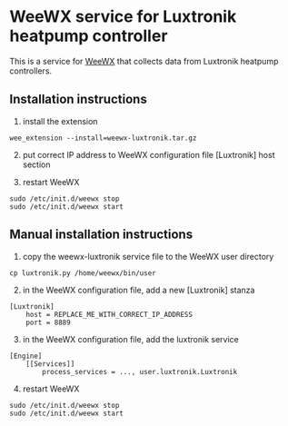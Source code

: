 # WeeWX service for Luxtronik heatpump controller

This is a service for [WeeWX](http://weewx.com/) that collects data from Luxtronik heatpump controllers.

## Installation instructions

1) install the extension

```
wee_extension --install=weewx-luxtronik.tar.gz
```

2) put correct IP address to WeeWX configuration file [Luxtronik] host section

3) restart WeeWX

```
sudo /etc/init.d/weewx stop
sudo /etc/init.d/weewx start
```


## Manual installation instructions

1) copy the weewx-luxtronik service file to the WeeWX user directory

```
cp luxtronik.py /home/weewx/bin/user
```

2) in the WeeWX configuration file, add a new [Luxtronik] stanza

```
[Luxtronik]
    host = REPLACE_ME_WITH_CORRECT_IP_ADDRESS
    port = 8889
```

3) in the WeeWX configuration file, add the luxtronik service

```
[Engine]
    [[Services]]
        process_services = ..., user.luxtronik.Luxtronik
```

4) restart WeeWX

```
sudo /etc/init.d/weewx stop
sudo /etc/init.d/weewx start
```
